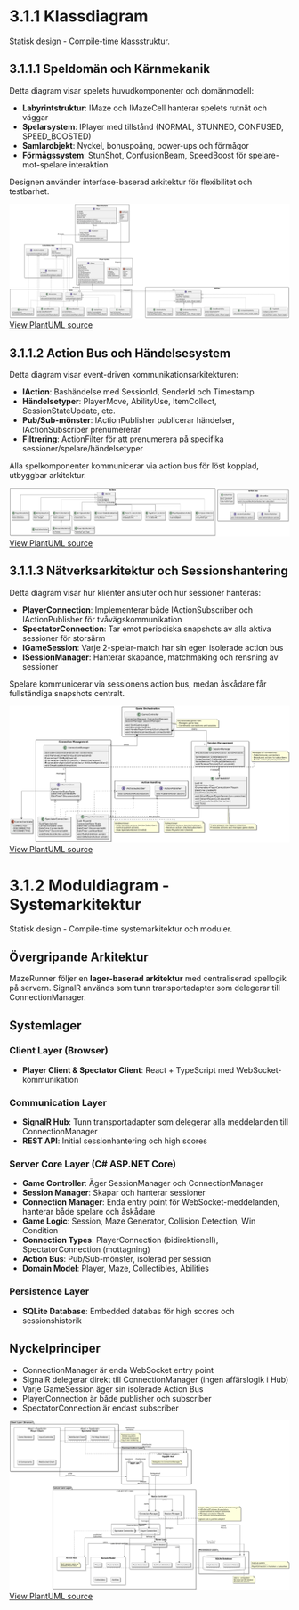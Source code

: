 # 3.1.1 Klassdiagram

Statisk design - Compile-time klassstruktur.

## 3.1.1.1 Speldomän och Kärnmekanik

Detta diagram visar spelets huvudkomponenter och domänmodell:
- **Labyrintstruktur**: IMaze och IMazeCell hanterar spelets rutnät och väggar
- **Spelarsystem**: IPlayer med tillstånd (NORMAL, STUNNED, CONFUSED, SPEED_BOOSTED)
- **Samlarobjekt**: Nyckel, bonuspoäng, power-ups och förmågor
- **Förmågssystem**: StunShot, ConfusionBeam, SpeedBoost för spelare-mot-spelare interaktion

Designen använder interface-baserad arkitektur för flexibilitet och testbarhet.

![Class Diagram](/diagrams/3.1.1.1-class-diagram.png)
[View PlantUML source](/diagrams/3.1.1.1-class-diagram.puml)

## 3.1.1.2 Action Bus och Händelsesystem

Detta diagram visar event-driven kommunikationsarkitekturen:
- **IAction**: Bashändelse med SessionId, SenderId och Timestamp
- **Händelsetyper**: PlayerMove, AbilityUse, ItemCollect, SessionStateUpdate, etc.
- **Pub/Sub-mönster**: IActionPublisher publicerar händelser, IActionSubscriber prenumererar
- **Filtrering**: ActionFilter för att prenumerera på specifika sessioner/spelare/händelsetyper

Alla spelkomponenter kommunicerar via action bus för löst kopplad, utbyggbar arkitektur.

![Action Bus Diagram](/diagrams/3.1.1.2-class-bus-diagram.png)
[View PlantUML source](/diagrams/3.1.1.2-class-bus-diagram.puml)

## 3.1.1.3 Nätverksarkitektur och Sessionshantering

Detta diagram visar hur klienter ansluter och hur sessioner hanteras:
- **PlayerConnection**: Implementerar både IActionSubscriber och IActionPublisher för tvåvägskommunikation
- **SpectatorConnection**: Tar emot periodiska snapshots av alla aktiva sessioner för storsärm
- **IGameSession**: Varje 2-spelar-match har sin egen isolerade action bus
- **ISessionManager**: Hanterar skapande, matchmaking och rensning av sessioner

Spelare kommunicerar via sessionens action bus, medan åskådare får fullständiga snapshots centralt.

![Network Diagram](/diagrams/3.1.1.3-class-network-diagram.png)
[View PlantUML source](/diagrams/3.1.1.3-class-network-diagram.puml)

# 3.1.2 Moduldiagram - Systemarkitektur

Statisk design - Compile-time systemarkitektur och moduler.

## Övergripande Arkitektur
MazeRunner följer en **lager-baserad arkitektur** med centraliserad spellogik på servern. SignalR används som tunn transportadapter som delegerar till ConnectionManager.

## Systemlager

### **Client Layer (Browser)**
- **Player Client & Spectator Client**: React + TypeScript med WebSocket-kommunikation

### **Communication Layer**
- **SignalR Hub**: Tunn transportadapter som delegerar alla meddelanden till ConnectionManager
- **REST API**: Initial sessionhantering och high scores

### **Server Core Layer (C# ASP.NET Core)**
- **Game Controller**: Äger SessionManager och ConnectionManager
- **Session Manager**: Skapar och hanterar sessioner
- **Connection Manager**: Enda entry point för WebSocket-meddelanden, hanterar både spelare och åskådare
- **Game Logic**: Session, Maze Generator, Collision Detection, Win Condition
- **Connection Types**: PlayerConnection (bidirektionell), SpectatorConnection (mottagning)
- **Action Bus**: Pub/Sub-mönster, isolerad per session
- **Domain Model**: Player, Maze, Collectibles, Abilities

### **Persistence Layer**
- **SQLite Database**: Embedded databas för high scores och sessionshistorik

## Nyckelprinciper
- ConnectionManager är enda WebSocket entry point
- SignalR delegerar direkt till ConnectionManager (ingen affärslogik i Hub)
- Varje GameSession äger sin isolerade Action Bus
- PlayerConnection är både publisher och subscriber
- SpectatorConnection är endast subscriber

![Module Diagram](/diagrams/3.1.2-module-diagram.png)
[View PlantUML source](/diagrams/3.1.2-module-diagram.puml)
